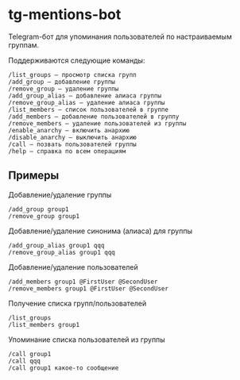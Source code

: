 # tg-mentions-bot
Telegram-бот для упоминания пользователей по настраиваемым группам.

Поддерживаются следующие команды:

```
/list_groups — просмотр списка групп
/add_group — добавление группы
/remove_group — удаление группы
/add_group_alias — добавление алиаса группы
/remove_group_alias — удаление алиаса группы
/list_members — список пользователей в группе
/add_members — добавление пользователей в группу
/remove_members — удаление пользователей из группы
/enable_anarchy — включить анархию
/disable_anarchy — выключить анархию
/call — позвать пользователей группы
/help — справка по всем операциям
```

## Примеры

Добавление/удаление группы
```
/add_group group1
/remove_group group1
```

Добавление/удаление синонима (алиаса) для группы
```
/add_group_alias group1 qqq
/remove_group_alias group1 qqq
```

Добавление/удаление пользователей
```
/add_members group1 @FirstUser @SecondUser
/remove_members group1 @FirstUser @SecondUser
```

Получение списка групп/пользователей
```
/list_groups
/list_members group1
```

Упоминание списка пользователей из группы
```
/call group1
/call qqq
/call group1 какое-то сообщение
```
